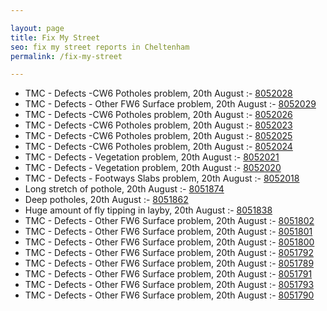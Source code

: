 ```yaml
---

layout: page
title: Fix My Street
seo: fix my street reports in Cheltenham
permalink: /fix-my-street

---
```


<!-- fix_marker starts -->

- TMC - Defects -CW6 Potholes  problem, 20th August :- [8052028](https://www.fixmystreet.com/report/8052028)
- TMC - Defects - Other FW6  Surface problem, 20th August :- [8052029](https://www.fixmystreet.com/report/8052029)
- TMC - Defects -CW6 Potholes  problem, 20th August :- [8052026](https://www.fixmystreet.com/report/8052026)
- TMC - Defects -CW6 Potholes  problem, 20th August :- [8052023](https://www.fixmystreet.com/report/8052023)
- TMC - Defects -CW6 Potholes  problem, 20th August :- [8052025](https://www.fixmystreet.com/report/8052025)
- TMC - Defects -CW6 Potholes  problem, 20th August :- [8052024](https://www.fixmystreet.com/report/8052024)
- TMC - Defects - Vegetation problem, 20th August :- [8052021](https://www.fixmystreet.com/report/8052021)
- TMC - Defects - Vegetation problem, 20th August :- [8052020](https://www.fixmystreet.com/report/8052020)
- TMC - Defects - Footways Slabs problem, 20th August :- [8052018](https://www.fixmystreet.com/report/8052018)
- Long stretch of pothole, 20th August :- [8051874](https://www.fixmystreet.com/report/8051874)
- Deep potholes, 20th August :- [8051862](https://www.fixmystreet.com/report/8051862)
- Huge amount of fly tipping in layby, 20th August :- [8051838](https://www.fixmystreet.com/report/8051838)
- TMC - Defects - Other FW6  Surface problem, 20th August :- [8051802](https://www.fixmystreet.com/report/8051802)
- TMC - Defects - Other FW6  Surface problem, 20th August :- [8051801](https://www.fixmystreet.com/report/8051801)
- TMC - Defects - Other FW6  Surface problem, 20th August :- [8051800](https://www.fixmystreet.com/report/8051800)
- TMC - Defects - Other FW6  Surface problem, 20th August :- [8051792](https://www.fixmystreet.com/report/8051792)
- TMC - Defects - Other FW6  Surface problem, 20th August :- [8051789](https://www.fixmystreet.com/report/8051789)
- TMC - Defects - Other FW6  Surface problem, 20th August :- [8051791](https://www.fixmystreet.com/report/8051791)
- TMC - Defects - Other FW6  Surface problem, 20th August :- [8051793](https://www.fixmystreet.com/report/8051793)
- TMC - Defects - Other FW6  Surface problem, 20th August :- [8051790](https://www.fixmystreet.com/report/8051790)

<!-- fix_marker ends -->